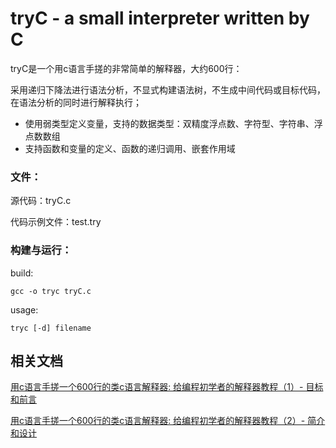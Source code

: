 # tryC - a small interpreter written by C

tryC是一个用c语言手搓的非常简单的解释器，大约600行：

采用递归下降法进行语法分析，不显式构建语法树，不生成中间代码或目标代码，在语法分析的同时进行解释执行；

- 使用弱类型定义变量，支持的数据类型：双精度浮点数、字符型、字符串、浮点数数组
- 支持函数和变量的定义、函数的递归调用、嵌套作用域

### 文件：

源代码：tryC.c

代码示例文件：test.try

### 构建与运行：

build:

    gcc -o tryc tryC.c

usage: 
    
    tryc [-d] filename

## 相关文档

[用c语言手搓一个600行的类c语言解释器: 给编程初学者的解释器教程（1）- 目标和前言](https://blog.csdn.net/qq_42779423/article/details/105938297)

[用c语言手搓一个600行的类c语言解释器: 给编程初学者的解释器教程（2）- 简介和设计](https://blog.csdn.net/qq_42779423/article/details/105939788)
